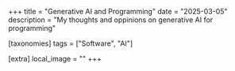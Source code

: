 +++
title = "Generative AI and Programming"
date = "2025-03-05"
description = "My thoughts and oppinions on generative AI for programming"

[taxonomies]
tags = ["Software", "AI"]

[extra]
local_image = ""
+++


